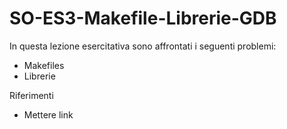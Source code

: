 # SO-ES3-Makefile-Librerie-GDB

In questa lezione esercitativa sono affrontati i seguenti problemi:

- Makefiles
- Librerie

Riferimenti
- Mettere link
